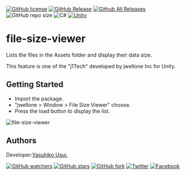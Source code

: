 [![GitHub license](https://img.shields.io/github/license/jwellone/file-size-viewer.svg?style=plastic)](https://github.com/jwellone/file-size-viewer/blob/main/LICENSE)
[![GitHub Release](https://img.shields.io/github/v/release/jwellone/file-size-viewer?style=plastic)](https://GitHub.com/jwellone/file-size-viewer/releases/latest)
[![Github All Releases](https://img.shields.io/github/downloads/jwellone/file-size-viewer/total?color=blue&style=plastic)](https://GitHub.com/jwellone/file-size-viewer/releases)
![GitHub repo size](https://img.shields.io/github/repo-size/jwellone/file-size-viewer?label=size&style=plastic)
![C#](https://img.shields.io/badge/C%23-239120?logo=c-sharp&style=plastic)
[![Unity](https://img.shields.io/badge/Unity-100000?logo=unity&style=plastic)](https://unity.com)

# file-size-viewer
Lists the files in the Assets folder and display their data size.

This feature is one of the "j1Tech" developed by jwellone Inc for Unity.


## Getting Started
- Import the package.
- "jwellone > Window > File Size Viewer" choose.
- Press the load button to display the list.

![file-size-viewer](https://user-images.githubusercontent.com/85072161/127731842-3015489d-8e10-4610-999d-2a3ecf85c292.gif)


## Authors
Developer:[Yasuhiko Usui.](https://github.com/UsuiYasuhiko-jw1)

[![GitHub watchers](https://img.shields.io/github/watchers/jwellone/file-size-viewer.svg?style=social&label=Watch)](https://GitHub.com/jwellone/file-size-viewer/watchers/)
[![GitHub stars](https://img.shields.io/github/stars/jwellone/file-size-viewer.svg?style=social&label=Stars)](https://GitHub.com/jwellone/file-size-viewer/stargazers)
[![GitHub fork](https://img.shields.io/github/forks/jwellone/file-size-viewer.svg?style=social&label=Fork)](https://GitHub.com/jwellone/file-size-viewer/network/members)
[![Twitter](https://img.shields.io/twitter/follow/jwellone?label=Twitter&logo=twitter&style=social)](http://twitter.com/jwellone)
[![Facebook](https://img.shields.io/badge/Facebook-1877F2?style=for-the-badge&logo=facebook&logoColor=white&style=plastic)](https://www.facebook.com/jwellone)
